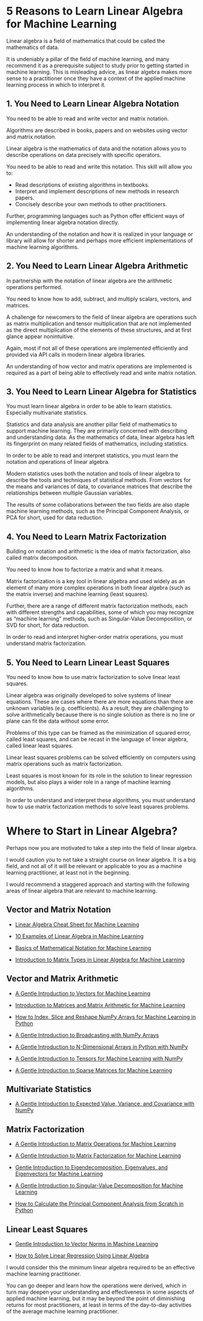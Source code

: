 # 5 Reasons to Learn Linear Algebra for Machine Learning
Linear algebra is a field of mathematics that could be called the mathematics of data.

It is undeniably a pillar of the field of machine learning, and many recommend it as a prerequisite subject to study prior to getting started in machine learning. This is misleading advice, as linear algebra makes more sense to a practitioner once they have a context of the applied machine learning process in which to interpret it.

## 1. You Need to Learn Linear Algebra Notation
You need to be able to read and write vector and matrix notation.

Algorithms are described in books, papers and on websites using vector and matrix notation.

Linear algebra is the mathematics of data and the notation allows you to describe operations on data precisely with specific operators.

You need to be able to read and write this notation. This skill will allow you to:

* Read descriptions of existing algorithms in textbooks.
* Interpret and implement descriptions of new methods in research papers.
* Concisely describe your own methods to other practitioners.

Further, programming languages such as Python offer efficient ways of implementing linear algebra notation directly.

An understanding of the notation and how it is realized in your language or library will allow for shorter and perhaps more efficient implementations of machine learning algorithms.

## 2. You Need to Learn Linear Algebra Arithmetic
In partnership with the notation of linear algebra are the arithmetic operations performed.

You need to know how to add, subtract, and multiply scalars, vectors, and matrices.

A challenge for newcomers to the field of linear algebra are operations such as matrix multiplication and tensor multiplication that are not implemented as the direct multiplication of the elements of these structures, and at first glance appear nonintuitive.

Again, most if not all of these operations are implemented efficiently and provided via API calls in modern linear algebra libraries.

An understanding of how vector and matrix operations are implemented is required as a part of being able to effectively read and write matrix notation.

## 3. You Need to Learn Linear Algebra for Statistics
You must learn linear algebra in order to be able to learn statistics. Especially multivariate statistics.

Statistics and data analysis are another pillar field of mathematics to support machine learning. They are primarily concerned with describing and understanding data. As the mathematics of data, linear algebra has left its fingerprint on many related fields of mathematics, including statistics.

In order to be able to read and interpret statistics, you must learn the notation and operations of linear algebra.

Modern statistics uses both the notation and tools of linear algebra to describe the tools and techniques of statistical methods. From vectors for the means and variances of data, to covariance matrices that describe the relationships between multiple Gaussian variables.

The results of some collaborations between the two fields are also staple machine learning methods, such as the Principal Component Analysis, or PCA for short, used for data reduction.

## 4. You Need to Learn Matrix Factorization
Building on notation and arithmetic is the idea of matrix factorization, also called matrix decomposition.

You need to know how to factorize a matrix and what it means.

Matrix factorization is a key tool in linear algebra and used widely as an element of many more complex operations in both linear algebra (such as the matrix inverse) and machine learning (least squares).

Further, there are a range of different matrix factorization methods, each with different strengths and capabilities, some of which you may recognize as “machine learning” methods, such as Singular-Value Decomposition, or SVD for short, for data reduction.

In order to read and interpret higher-order matrix operations, you must understand matrix factorization.

## 5. You Need to Learn Linear Least Squares
You need to know how to use matrix factorization to solve linear least squares.

Linear algebra was originally developed to solve systems of linear equations. These are cases where there are more equations than there are unknown variables (e.g. coefficients). As a result, they are challenging to solve arithmetically because there is no single solution as there is no line or plane can fit the data without some error.

Problems of this type can be framed as the minimization of squared error, called least squares, and can be recast in the language of linear algebra, called linear least squares.

Linear least squares problems can be solved efficiently on computers using matrix operations such as matrix factorization.

Least squares is most known for its role in the solution to linear regression models, but also plays a wider role in a range of machine learning algorithms.

In order to understand and interpret these algorithms, you must understand how to use matrix factorization methods to solve least squares problems.

# Where to Start in Linear Algebra?
Perhaps now you are motivated to take a step into the field of linear algebra.

I would caution you to not take a straight course on linear algebra. It is a big field, and not all of it will be relevant or applicable to you as a machine learning practitioner, at least not in the beginning.

I would recommend a staggered approach and starting with the following areas of linear algebra that are relevant to machine learning.

## Vector and Matrix Notation

* [Linear Algebra Cheat Sheet for Machine Learning](https://github.com/khanhnamle1994/applied-machine-learning/blob/master/Linear-Algebra/Linear_Algebra_Cheat_Sheet.ipynb)

* [10 Examples of Linear Algebra in Machine Learning](https://github.com/khanhnamle1994/applied-machine-learning/blob/master/Linear-Algebra/10_Examples_of_Linear_Algebra_in_ML.ipynb)

* [Basics of Mathematical Notation for Machine Learning](https://github.com/khanhnamle1994/applied-machine-learning/blob/master/Linear-Algebra/Basic_of_Mathematical_Notation_for_ML.ipynb)

* [Introduction to Matrix Types in Linear Algebra for Machine Learning](https://github.com/khanhnamle1994/applied-machine-learning/blob/master/Linear-Algebra/Introduction_to_Matrix_Types_in_Linear_Algebra_for_ML.ipynb)

## Vector and Matrix Arithmetic

* [A Gentle Introduction to Vectors for Machine Learning](https://github.com/khanhnamle1994/applied-machine-learning/blob/master/Linear-Algebra/Gentle_Introduction_to_Vectors_for_ML.ipynb)

* [Introduction to Matrices and Matrix Arithmetic for Machine Learning](https://github.com/khanhnamle1994/applied-machine-learning/blob/master/Linear-Algebra/Introduction_to_Matrices_and_Matrix_Arithmetic_for_ML.ipynb)

* [How to Index, Slice and Reshape NumPy Arrays for Machine Learning in Python](https://github.com/khanhnamle1994/applied-machine-learning/blob/master/Linear-Algebra/Index_Slice_Reshape_NumPy_Arrays_for_ML_in_Python.ipynb)

* [A Gentle Introduction to Broadcasting with NumPy Arrays](https://github.com/khanhnamle1994/applied-machine-learning/blob/master/Linear-Algebra/Broadcasting_with_Numpy_Arrays.ipynb)

* [A Gentle Introduction to N-Dimensional Arrays in Python with NumPy](https://github.com/khanhnamle1994/applied-machine-learning/blob/master/Linear-Algebra/A_Gentle_Introduction_to_N-Dimensional_Arrays_in_Python_with_NumPy.ipynb)

* [A Gentle Introduction to Tensors for Machine Learning with NumPy](https://github.com/khanhnamle1994/applied-machine-learning/blob/master/Linear-Algebra/A_Gentle_Introduction_to_Tensors_for_ML_with_Numpy.ipynb)

* [A Gentle Introduction to Sparse Matrices for Machine Learning](https://github.com/khanhnamle1994/applied-machine-learning/blob/master/Linear-Algebra/Sparse_Matrices_for_Machine_Learning.ipynb)

## Multivariate Statistics

* [A Gentle Introduction to Expected Value, Variance, and Covariance with NumPy](https://github.com/khanhnamle1994/applied-machine-learning/blob/master/Linear-Algebra/A_Gentle_Introduction_to_Expected_Value_Variance_Covariance_with_NumPy.ipynb)

## Matrix Factorization

* [A Gentle Introduction to Matrix Operations for Machine Learning](https://github.com/khanhnamle1994/applied-machine-learning/blob/master/Linear-Algebra/A_Gentle_Introduction_to_Matrix_Operations_for_ML.ipynb)

* [A Gentle Introduction to Matrix Factorization for Machine Learning](https://github.com/khanhnamle1994/applied-machine-learning/blob/master/Linear-Algebra/Introduction_to_Matrix_Factorization.ipynb)

* [Gentle Introduction to Eigendecomposition, Eigenvalues, and Eigenvectors for Machine Learning](https://github.com/khanhnamle1994/applied-machine-learning/blob/master/Linear-Algebra/Introduction_to_Eigendecomposition_Eigenvalues_Eigenvectors.ipynb)

* [A Gentle Introduction to Singular-Value Decomposition for Machine Learning](https://github.com/khanhnamle1994/applied-machine-learning/blob/master/Linear-Algebra/A_Gentle_Introduction_to_SVD_for_ML.ipynb)

* [How to Calculate the Principal Component Analysis from Scratch in Python](https://github.com/khanhnamle1994/applied-machine-learning/blob/master/Linear-Algebra/Calculate_PCA_from_Scratch_in_Python.ipynb)

## Linear Least Squares

* [Gentle Introduction to Vector Norms in Machine Learning](https://github.com/khanhnamle1994/applied-machine-learning/blob/master/Linear-Algebra/Gentle_Introduction_to_Vector_Norms_in_ML.ipynb)

* [How to Solve Linear Regression Using Linear Algebra](https://github.com/khanhnamle1994/applied-machine-learning/blob/master/Linear-Algebra/Solve_Linear_Regression_using_Linear_Algebra.ipynb)

I would consider this the minimum linear algebra required to be an effective machine learning practitioner.

You can go deeper and learn how the operations were derived, which in turn may deepen your understanding and effectiveness in some aspects of applied machine learning, but it may be beyond the point of diminishing returns for most practitioners, at least in terms of the day-to-day activities of the average machine learning practitioner.
